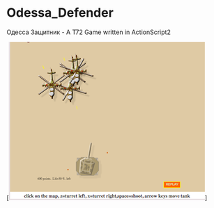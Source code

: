 # Odessa_Defender
Одесса Защитник - A T72 Game written in ActionScript2

[![Maneje Despacio](https://raw.githubusercontent.com/rgarro/Odessa_Defender/master/screenshot.png)]

